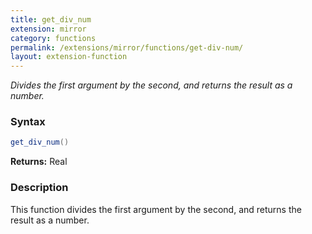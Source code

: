 ```yaml
---
title: get_div_num
extension: mirror
category: functions
permalink: /extensions/mirror/functions/get-div-num/
layout: extension-function
---
```


_Divides the first argument by the second, and returns the result as a number._

### Syntax ###
```cs
get_div_num()
```

**Returns:** Real

### Description

This function divides the first argument by the second, and returns the result as a number. 

